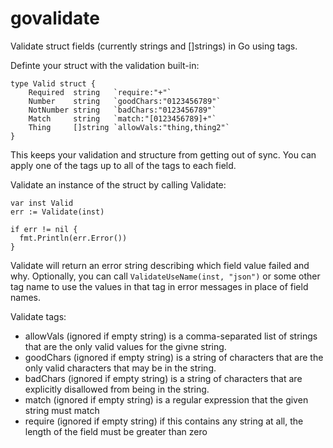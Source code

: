 govalidate
==========

Validate struct fields (currently strings and []strings) in Go using tags.

Definte your struct with the validation built-in:

    type Valid struct {
        Required  string   `require:"+"`
        Number    string   `goodChars:"0123456789"`
        NotNumber string   `badChars:"0123456789"`
        Match     string   `match:"[0123456789]+"`
        Thing     []string `allowVals:"thing,thing2"`
    }

This keeps your validation and structure from getting out of sync.  You can apply
one of the tags up to all of the tags to each field.

Validate an instance of the struct by calling Validate:
    
    var inst Valid
    err := Validate(inst)

    if err != nil {
      fmt.Println(err.Error())
    }

Validate will return an error string describing which field value failed and why. Optionally,
you can call ```ValidateUseName(inst, "json")``` or some other tag name to use the values
in that tag in error messages in place of field names.

Validate tags:
- allowVals (ignored if empty string) is a comma-separated list of strings that are the only
  valid values for the givne string.
- goodChars (ignored if empty string) is a string of characters that are the only valid
  characters that may be in the string.
- badChars (ignored if empty string) is a string of characters that are explicitly disallowed
  from being in the string.
- match (ignored if empty string) is a regular expression that the given string must match
- require (ignored if empty string) if this contains any string at all, the length of the field
  must be greater than zero
